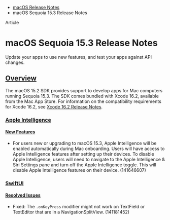 - [macOS Release Notes](https://developer.apple.com/documentation/macos-release-notes)
- macOS Sequoia 15.3 Release Notes

Article

# macOS Sequoia 15.3 Release Notes

Update your apps to use new features, and test your apps against API changes.

## [Overview](https://developer.apple.com/documentation/macos-release-notes/macos-15_3-release-notes#Overview)

The macOS 15.2 SDK provides support to develop apps for Mac computers running Sequoia 15.3. The SDK comes bundled with Xcode 16.2, available from the Mac App Store. For information on the compatibility requirements for Xcode 16.2, see [Xcode 16.2 Release Notes](https://developer.apple.com/documentation/Xcode-Release-Notes/xcode-16_2-release-notes).

### [Apple Intelligence](https://developer.apple.com/documentation/macos-release-notes/macos-15_3-release-notes#Apple-Intelligence)

#### [New Features](https://developer.apple.com/documentation/macos-release-notes/macos-15_3-release-notes#New-Features)

- For users new or upgrading to macOS 15.3, Apple Intelligence will be enabled automatically during Mac onboarding. Users will have access to Apple Intelligence features after setting up their devices. To disable Apple Intelligence, users will need to navigate to the Apple Intelligence & Siri Settings pane and turn off the Apple Intelligence toggle. This will disable Apple Intelligence features on their device. (141646607)

### [SwiftUI](https://developer.apple.com/documentation/macos-release-notes/macos-15_3-release-notes#SwiftUI)

#### [Resolved Issues](https://developer.apple.com/documentation/macos-release-notes/macos-15_3-release-notes#Resolved-Issues)

- Fixed: The `.onKeyPress` modifier might not work on TextField or TextEditor that are in a NavigationSplitView. (141181452)
